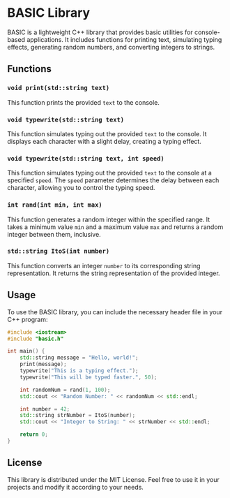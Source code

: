 # BASIC Library

BASIC is a lightweight C++ library that provides basic utilities for console-based applications. It includes functions for printing text, simulating typing effects, generating random numbers, and converting integers to strings.

## Functions

### `void print(std::string text)`

This function prints the provided `text` to the console.

### `void typewrite(std::string text)`

This function simulates typing out the provided `text` to the console. It displays each character with a slight delay, creating a typing effect.

### `void typewrite(std::string text, int speed)`

This function simulates typing out the provided `text` to the console at a specified `speed`. The `speed` parameter determines the delay between each character, allowing you to control the typing speed.

### `int rand(int min, int max)`

This function generates a random integer within the specified range. It takes a minimum value `min` and a maximum value `max` and returns a random integer between them, inclusive.

### `std::string ItoS(int number)`

This function converts an integer `number` to its corresponding string representation. It returns the string representation of the provided integer.

## Usage

To use the BASIC library, you can include the necessary header file in your C++ program:

```cpp
#include <iostream>
#include "basic.h"

int main() {
    std::string message = "Hello, world!";
    print(message);
    typewrite("This is a typing effect.");
    typewrite("This will be typed faster.", 50);

    int randomNum = rand(1, 100);
    std::cout << "Random Number: " << randomNum << std::endl;

    int number = 42;
    std::string strNumber = ItoS(number);
    std::cout << "Integer to String: " << strNumber << std::endl;

    return 0;
}
```
## License
This library is distributed under the MIT License. Feel free to use it in your projects and modify it according to your needs.
